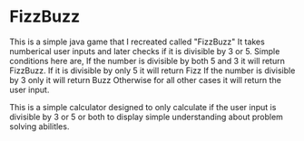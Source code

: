 # FizzBuzz

This is a simple java game that I recreated called "FizzBuzz"
It takes numberical user inputs and later checks if it is divisible by 3 or 5.
Simple conditions here are,
If the number is divisible by both 5 and 3 it will return FizzBuzz. 
If it is divisible by only 5 it will return Fizz
If the number is divisible by 3 only it will return Buzz
Otherwise for all other cases it will return the user input.

This is a simple calculator designed to only calculate if the user input is divisible by 3 or 5 or both to display simple understanding about problem solving abilitles.
